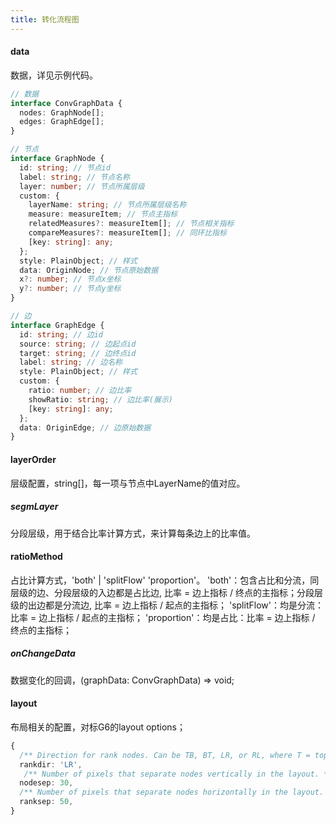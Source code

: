 ```yaml
---
title: 转化流程图
---
```


#### data

数据，详见示例代码。

```ts
// 数据
interface ConvGraphData {
  nodes: GraphNode[];
  edges: GraphEdge[];
}

// 节点
interface GraphNode {
  id: string; // 节点id
  label: string; // 节点名称
  layer: number; // 节点所属层级
  custom: {
    layerName: string; // 节点所属层级名称
    measure: measureItem; // 节点主指标
    relatedMeasures?: measureItem[]; // 节点相关指标
    compareMeasures?: measureItem[]; // 同环比指标
    [key: string]: any;
  };
  style: PlainObject; // 样式
  data: OriginNode; // 节点原始数据
  x?: number; // 节点x坐标
  y?: number; // 节点y坐标
}

// 边
interface GraphEdge {
  id: string; // 边id
  source: string; // 边起点id
  target: string; // 边终点id
  label: string; // 边名称
  style: PlainObject; // 样式
  custom: {
    ratio: number; // 边比率
    showRatio: string; // 边比率(展示)
    [key: string]: any;
  };
  data: OriginEdge; // 边原始数据
}
```

#### layerOrder

层级配置，string[]，每一项与节点中LayerName的值对应。

##### segmLayer

分段层级，用于结合比率计算方式，来计算每条边上的比率值。

#### ratioMethod

占比计算方式，'both' | 'splitFlow' 'proportion'。
'both'：包含占比和分流，同层级的边、分段层级的入边都是占比边, 比率 = 边上指标 / 终点的主指标；分段层级的出边都是分流边, 比率 = 边上指标 / 起点的主指标；
'splitFlow'：均是分流：比率 = 边上指标 / 起点的主指标；
'proportion'：均是占比：比率 = 边上指标 / 终点的主指标；

##### onChangeData

数据变化的回调，(graphData: ConvGraphData) => void;

#### layout

布局相关的配置，对标G6的layout options；

```ts
{
  /** Direction for rank nodes. Can be TB, BT, LR, or RL, where T = top, B = bottom, L = left, and R = right. */
  rankdir: 'LR',
   /** Number of pixels that separate nodes vertically in the layout. */
  nodesep: 30,
  /** Number of pixels that separate nodes horizontally in the layout. */
  ranksep: 50,
}
```
